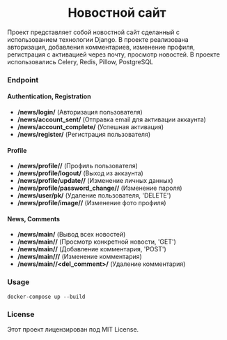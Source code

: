 <h1 align='center'>Новостной сайт</h1>

Проект представляет собой новостной сайт сделанный с использованием технологии Django. В проекте реализована авторизация, добавления комментариев, изменение профиля, регистрация с активацией через почту, просмотр новостей. В проекте использовались Celery, Redis, Pillow, PostgreSQL


### Endpoint

#### Authentication, Registration

* **/news/login/** (Авторизация пользователя)
* **/news/account_sent/** (Отправка email для активации аккаунта)
* **/news/account_complete/** (Успешная активация)
* **/news/register/** (Регистрация пользователя)


#### Profile

* **/news/profile/<pk>/** (Профиль пользователя)
* **/news/profile/logout/** (Выход из аккаунта)
* **/news/profile/update/<pk>/** (Изменение личных данных)
* **/news/profile/password_change/<pk>/** (Изменение пароля)
* **/news/user/pk/** (Удаление пользователя, 'DELETE')
* **/news/profile/image/<pk>/** (Изменение фото профиля)
  

#### News, Comments

* **/news/main/** (Вывод всех новостей)
* **/news/main/<pk>/** (Просмотр конкретной новости, 'GET')
* **/news/main/<pk>/** (Добавление комментария, 'POST')
* **/news/main/<pk>/<comment>/** (Изменение комментария)
* **/news/main/<pk>/<del_comment>/** (Удаление комментария)


### Usage

    docker-compose up --build

### License

  Этот проект лицензирован под MIT License.
